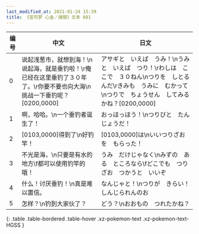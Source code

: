 ```yaml
---
last_modified_at: 2021-01-24 15:39
title: 《宝可梦 心金／魂银》文本 601
---
```

| 编号 | 中文 | 日文 |
| ---- | ---- | ---- |
| 0 | 说起浅葱市，就想到海！\n说起海，就是垂钓啦！\r俺已经在这里垂钓了３０年了。\r你要不要也向大海\n挑战一下垂钓呢？[0200,0000] | アサギと　いえば　うみ！\nうみと　いえば　つり！\rわしは　ここで　３０ねん\nつりを　しとるんだ\rきみも　うみに　むかって\nつりで　ちょうせん　してみるかね？[0200,0000] |
| 1 | 啊，哈哈。\n一个垂钓者诞生了！ | おっほっほう！\nつりびと　たんじょうだ！ |
| 2 | [0103,0000]得到了\n好钓竿！ | [0103,0000]は\nいいつりざおを　もらった！ |
| 3 | 不光是海，\n只要是有水的地方\f都可以使用钓竿的哦！ | うみ　だけじゃなく\nみずの　ある　ところなら\fどこでも　つりざお　つかうと　いいぞ |
| 4 | 什么！讨厌垂钓！\n真是难以置信。 | なんじゃと！\nつりが　きらい！　しんじられんのお |
| 5 | 怎样？\n钓到大家伙了？ | どう？\nおおもの　つれたかね？ |
{: .table .table-bordered .table-hover .xz-pokemon-text .xz-pokemon-text-HGSS }